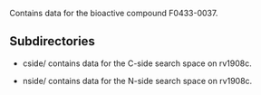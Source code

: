 Contains data for the bioactive compound F0433-0037.

## Subdirectories

- cside/ contains data for the C-side search space on rv1908c.

- nside/ contains data for the N-side search space on rv1908c.

